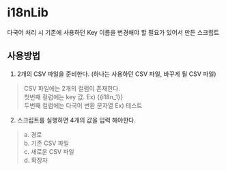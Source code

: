 # i18nLib
다국어 처리 시 기존에 사용하던 Key 이름을 변경해야 할 필요가 있어서 만든 스크립트

## 사용방법

1. 2개의 CSV 파일을 준비한다. (하나는 사용하던 CSV 파일, 바꾸게 될 CSV 파일)
> CSV 파일에는 2개의 컬럼이 존재한다.<br> 첫번째 컬럼에는 key 값. Ex) {{i18n_1}}<br> 두번째 컬럼에는 다국어 변환 문자열 Ex) 테스트
2. 스크립트를 실행하면 4개의 값을 입력 해야한다.
> a. 경로 <br>b. 기존 CSV 파일<br> c. 새로운 CSV 파일<br> d. 확장자
 
